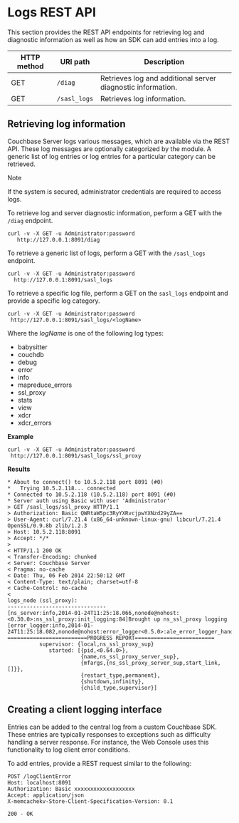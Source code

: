
<a id="cb-rest-api-logs"></a>
# Logs REST API
This section provides the REST API endpoints for retrieving log and diagnostic information as well as how an SDK can add entries into a log.

HTTP method | URI path | Description
------------------ | ------------ | ---------------
GET | `/diag` | Retrieves log and additional server diagnostic information.
GET | `/sasl_logs` | Retrieves log information.


## Retrieving log information

Couchbase Server logs various messages, which are available via the REST API.
These log messages are optionally categorized by the module. A generic list of log entries or log entries for a particular category can be retrieved. 

<div class="notebox"><p>Note</p>
If the system is secured, administrator credentials are required to access logs.
</p></div>

To retrieve log and server diagnostic information, perform a GET with the `/diag` endpoint.

```
curl -v -X GET -u Administrator:password
   http://127.0.0.1:8091/diag
```


To retrieve a generic list of logs, perform a GET with the `/sasl_logs` endpoint.

```
curl -v -X GET -u Administrator:password 
  http://127.0.0.1:8091/sasl_logs
```


To retrieve a specific log file, perform a GET on the `sasl_logs` endpoint and provide a specific log category.

```
curl -v -X GET -u Administrator:password
 http://127.0.0.1:8091/sasl_logs/<logName>
```

Where the _logName_ is one of the following log types:

* babysitter
* couchdb
* debug
* error
* info
* mapreduce_errors
* ssl_proxy
* stats
* view
* xdcr
* xdcr_errors

**Example**

```
curl -v -X GET -u Administrator:password
 http://127.0.0.1:8091/sasl_logs/ssl_proxy
```


**Results**

```
* About to connect() to 10.5.2.118 port 8091 (#0)
*   Trying 10.5.2.118... connected
* Connected to 10.5.2.118 (10.5.2.118) port 8091 (#0)
* Server auth using Basic with user 'Administrator'
> GET /sasl_logs/ssl_proxy HTTP/1.1
> Authorization: Basic QWRtaW5pc3RyYXRvcjpwYXNzd29yZA==
> User-Agent: curl/7.21.4 (x86_64-unknown-linux-gnu) libcurl/7.21.4 OpenSSL/0.9.8b zlib/1.2.3
> Host: 10.5.2.118:8091
> Accept: */*
> 
< HTTP/1.1 200 OK
< Transfer-Encoding: chunked
< Server: Couchbase Server
< Pragma: no-cache
< Date: Thu, 06 Feb 2014 22:50:12 GMT
< Content-Type: text/plain; charset=utf-8
< Cache-Control: no-cache
< 
logs_node (ssl_proxy):
-------------------------------
[ns_server:info,2014-01-24T11:25:18.066,nonode@nohost:<0.30.0>:ns_ssl_proxy:init_logging:84]Brought up ns_ssl_proxy logging
[error_logger:info,2014-01-24T11:25:18.082,nonode@nohost:error_logger<0.5.0>:ale_error_logger_handler:log_report:72]
=========================PROGRESS REPORT=========================
          supervisor: {local,ns_ssl_proxy_sup}
             started: [{pid,<0.64.0>},
                       {name,ns_ssl_proxy_server_sup},
                       {mfargs,{ns_ssl_proxy_server_sup,start_link,[]}},
                       {restart_type,permanent},
                       {shutdown,infinity},
                       {child_type,supervisor}]
```


<a id="couchbase-admin-restapi-client-logging"></a>

## Creating a client logging interface

Entries can be added to the central log from a custom Couchbase SDK. These entries are typically  responses to exceptions such as difficulty handling a server response. For instance, the Web Console uses this functionality to log client error conditions. 

To add entries, provide a REST request similar to the following:

```
POST /logClientError
Host: localhost:8091
Authorization: Basic xxxxxxxxxxxxxxxxxxx
Accept: application/json
X-memcachekv-Store-Client-Specification-Version: 0.1
```


```
200 - OK
```

